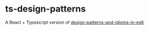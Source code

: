 # ts-design-patterns

A React + Typescript version of [design-patterns-and-idioms-in-es6](https://github.com/ziyasal/design-patterns-and-idioms-in-es6)
